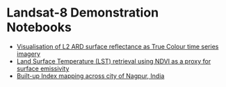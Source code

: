 # Landsat-8 Demonstration Notebooks

* [Visualisation of L2 ARD surface reflectance as True Colour time series imagery](https://nbviewer.jupyter.org/github/chris010970/sentinelhub/blob/main/notebooks/landsat-8/l8-timeseries-rgb.ipynb)
* [Land Surface Temperature (LST) retrieval using NDVI as a proxy for surface emissivity](https://nbviewer.jupyter.org/github/chris010970/sentinelhub/blob/main/notebooks/landsat-8/l8-timeseries-lst.ipynb)
* [Built-up Index mapping across city of Nagpur, India](https://nbviewer.jupyter.org/github/chris010970/sentinelhub/blob/main/notebooks/landsat-8/l8-timeseries-bui.ipynb)
